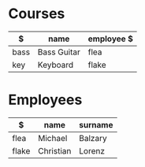 # Courses

| $    | name        | employee $ |
| ---- | ----------- | ---------- |
| bass | Bass Guitar | flea       |
| key  | Keyboard    | flake      |

# Employees

| $     | name      | surname |
| ----- | --------- | ------- |
| flea  | Michael   | Balzary |
| flake | Christian | Lorenz  |
